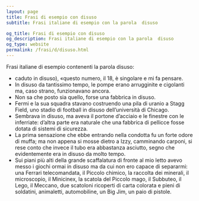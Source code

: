 ```yaml
---
layout: page
title: Frasi di esempio con disuso 
subtitle: Frasi italiane di esempio con la parola  disuso

og_title: Frasi di esempio con disuso 
og_description: Frasi italiane di esempio con la parola  disuso
og_type: website
permalink: /frasi/d/disuso.html
---
```


Frasi italiane di esempio contenenti la parola disuso:


- caduto in disuso), «questo numero, il 18, è singolare e mi fa pensare.
- In disuso da tantissimo tempo, le pompe erano arrugginite e cigolanti ma, caso strano, funzionavano ancora.
- Non sa che posto sia quello, forse una fabbrica in disuso.
- Fermi e la sua squadra stavano costruendo una pila di uranio a Stagg Field, uno stadio di football in disuso dell’università di Chicago.
- Sembrava in disuso, ma aveva il portone d’acciaio e le finestre con le inferriate: d’altra parte era naturale che una fabbrica di pellicce fosse dotata di sistemi di sicurezza.
- La prima sensazione che ebbe entrando nella condotta fu un forte odore di muffa; ma non appena si mosse dietro a Izzy, camminando carponi, si rese conto che invece il tubo era abbastanza asciutto, segno che evidentemente era in disuso da molto tempo.
- Sui piani più alti della grande scaffalatura di fronte al mio letto avevo messo i giochi ormai in disuso ma da cui non ero capace di separarmi: una Ferrari telecomandata, il Piccolo chimico, la raccolta dei minerali, il microscopio, il Minicinex, la scatola del Piccolo mago, il Subbuteo, il Lego, il Meccano, due scatoloni ricoperti di carta colorata e pieni di soldatini, animaletti, automobiline, un Big Jim, un paio di pistole.
